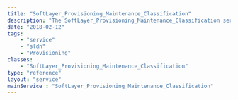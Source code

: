 ```yaml
---
title: "SoftLayer_Provisioning_Maintenance_Classification"
description: "The SoftLayer_Provisioning_Maintenance_Classification service returns available maintenance classifications. "
date: "2018-02-12"
tags:
    - "service"
    - "sldn"
    - "Provisioning"
classes:
    - "SoftLayer_Provisioning_Maintenance_Classification"
type: "reference"
layout: "service"
mainService : "SoftLayer_Provisioning_Maintenance_Classification"
---
```

